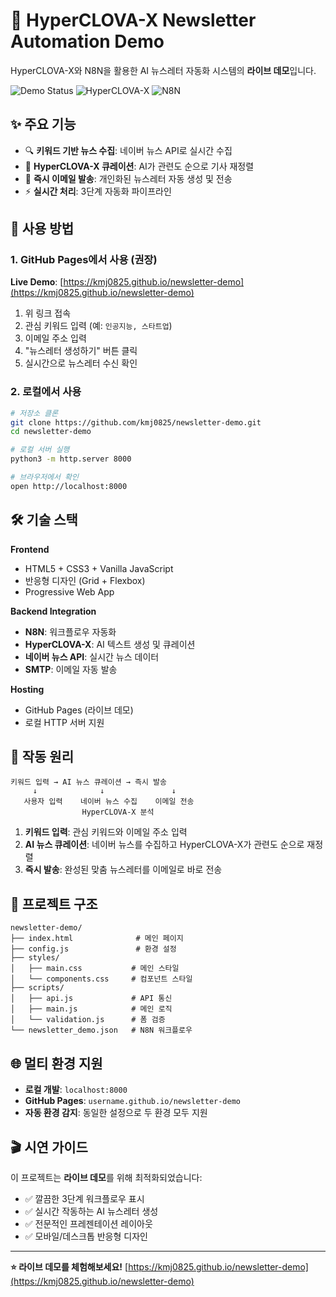 # 🧠 HyperCLOVA-X Newsletter Automation Demo

HyperCLOVA-X와 N8N을 활용한 AI 뉴스레터 자동화 시스템의 **라이브 데모**입니다.

![Demo Status](https://img.shields.io/badge/demo-live-success.svg)
![HyperCLOVA-X](https://img.shields.io/badge/AI-HyperCLOVA--X-blue.svg)
![N8N](https://img.shields.io/badge/automation-N8N-orange.svg)

## ✨ 주요 기능

- 🔍 **키워드 기반 뉴스 수집**: 네이버 뉴스 API로 실시간 수집
- 🧠 **HyperCLOVA-X 큐레이션**: AI가 관련도 순으로 기사 재정렬
- 📧 **즉시 이메일 발송**: 개인화된 뉴스레터 자동 생성 및 전송
- ⚡ **실시간 처리**: 3단계 자동화 파이프라인

## 🚀 사용 방법

### 1. GitHub Pages에서 사용 (권장)

**Live Demo**: [https://kmj0825.github.io/newsletter-demo](https://kmj0825.github.io/newsletter-demo)

1. 위 링크 접속
2. 관심 키워드 입력 (예: `인공지능, 스타트업`)
3. 이메일 주소 입력
4. "뉴스레터 생성하기" 버튼 클릭
5. 실시간으로 뉴스레터 수신 확인

### 2. 로컬에서 사용

```bash
# 저장소 클론
git clone https://github.com/kmj0825/newsletter-demo.git
cd newsletter-demo

# 로컬 서버 실행
python3 -m http.server 8000

# 브라우저에서 확인
open http://localhost:8000
```

## 🛠️ 기술 스택

**Frontend**
- HTML5 + CSS3 + Vanilla JavaScript
- 반응형 디자인 (Grid + Flexbox)
- Progressive Web App

**Backend Integration**
- **N8N**: 워크플로우 자동화
- **HyperCLOVA-X**: AI 텍스트 생성 및 큐레이션
- **네이버 뉴스 API**: 실시간 뉴스 데이터
- **SMTP**: 이메일 자동 발송

**Hosting**
- GitHub Pages (라이브 데모)
- 로컬 HTTP 서버 지원

## 🎯 작동 원리

```
키워드 입력 → AI 뉴스 큐레이션 → 즉시 발송
     ↓              ↓               ↓
   사용자 입력    네이버 뉴스 수집    이메일 전송
                HyperCLOVA-X 분석
```

1. **키워드 입력**: 관심 키워드와 이메일 주소 입력
2. **AI 뉴스 큐레이션**: 네이버 뉴스를 수집하고 HyperCLOVA-X가 관련도 순으로 재정렬
3. **즉시 발송**: 완성된 맞춤 뉴스레터를 이메일로 바로 전송

## 📁 프로젝트 구조

```
newsletter-demo/
├── index.html              # 메인 페이지
├── config.js               # 환경 설정
├── styles/
│   ├── main.css           # 메인 스타일
│   └── components.css     # 컴포넌트 스타일
├── scripts/
│   ├── api.js             # API 통신
│   ├── main.js            # 메인 로직
│   └── validation.js      # 폼 검증
└── newsletter_demo.json   # N8N 워크플로우
```

## 🌐 멀티 환경 지원

- **로컬 개발**: `localhost:8000`
- **GitHub Pages**: `username.github.io/newsletter-demo`
- **자동 환경 감지**: 동일한 설정으로 두 환경 모두 지원

## 🎬 시연 가이드

이 프로젝트는 **라이브 데모**를 위해 최적화되었습니다:

- ✅ 깔끔한 3단계 워크플로우 표시
- ✅ 실시간 작동하는 AI 뉴스레터 생성
- ✅ 전문적인 프레젠테이션 레이아웃
- ✅ 모바일/데스크톱 반응형 디자인

---

**⭐ 라이브 데모를 체험해보세요!** [https://kmj0825.github.io/newsletter-demo](https://kmj0825.github.io/newsletter-demo)